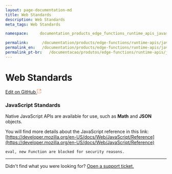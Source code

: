 ```yaml
---
layout: page-documentation-md
title: Web Standards
description: Web Standards
meta_tags: Web Standards

namespace:     documentation_products_edge_functions_runtime_apis_javascript_webstandards

permalink:      /documentation/products/edge-functions/runtime-apis/javascript/web-standards/
permalink_en:   /documentation/products/edge-functions/runtime-apis/javascript/web-standards/
permalink_pt-br:   /documentacao/produtos/edge-functions/runtime-apis/javascript/web-standards/
---
```

# Web **Standards**

[Edit on GitHub <svg width="14" height="14" xmlns="http://www.w3.org/2000/svg"><g fill="none" stroke="#F3652B"><path d="M4.81.71H.672v11.43H12.1V8.001" stroke-width=".8"/><path d="M6.87.786h5.155V5.94M6.31 6.5L12.026.786"/></g></svg>](https://github.com/aziontech/docs_en/edit/master/edge-functions/runtime-apis/javascript/web-standards/2021-01-14-index.md)

### JavaScript Standards

Native JavaScript APIs are available for use, such as **Math** and **JSON** objects. 

You will find more details about the JavaScript reference in this link: [https://developer.mozilla.org/en-US/docs/Web/JavaScript/Reference](https://developer.mozilla.org/en-US/docs/Web/JavaScript/Reference)

~~~
eval, new Function are blocked for security reasons.
~~~



---

Didn't find what you were looking for? [Open a support ticket.](https://tickets.azion.com/)
